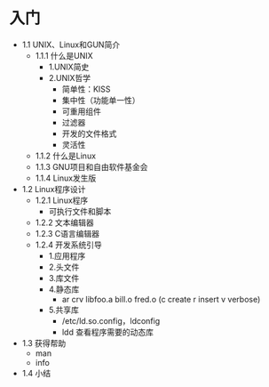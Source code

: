 # 入门
- 1.1 UNIX、Linux和GUN简介
    - 1.1.1 什么是UNIX
        - 1.UNIX简史
        - 2.UNIX哲学
            - 简单性：KISS
            - 集中性（功能单一性）
            - 可重用组件
            - 过滤器
            - 开发的文件格式
            - 灵活性
    - 1.1.2 什么是Linux
    - 1.1.3 GNU项目和自由软件基金会
    - 1.1.4 Linux发生版
- 1.2 Linux程序设计
    - 1.2.1 Linux程序
        - 可执行文件和脚本
    - 1.2.2 文本编辑器
    - 1.2.3 C语言编辑器
    - 1.2.4 开发系统引导
        - 1.应用程序
        - 2.头文件
        - 3.库文件
        - 4.静态库
            - ar crv libfoo.a bill.o fred.o (c create r insert v verbose)
        - 5.共享库
            - /etc/ld.so.config，ldconfig
            - ldd 查看程序需要的动态库
- 1.3 获得帮助
    - man
    - info
- 1.4 小结